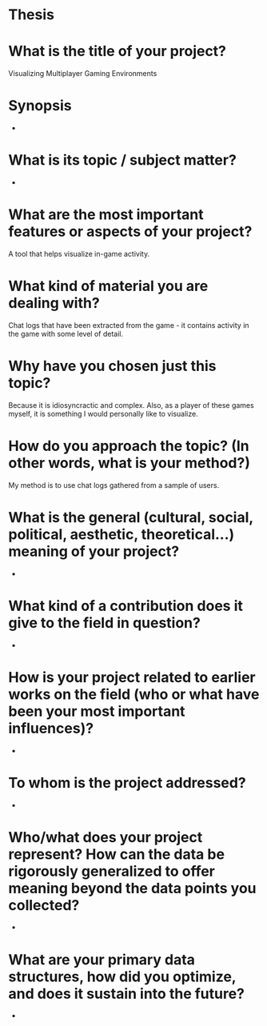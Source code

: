 # Thesis

# What is the title of your project? 
Visualizing Multiplayer Gaming Environments

# Synopsis
-
# What is its topic / subject matter?
-

# What are the most important features or aspects of your project? 
A tool that helps visualize in-game activity.

# What kind of material you are dealing with?
Chat logs that have been extracted from the game - it contains activity in the game with some level of detail.

# Why have you chosen just this topic?
Because it is idiosyncractic and complex. Also, as a player of these games myself, it is something I would personally like to visualize. 

# How do you approach the topic? (In other words, what is your method?)
My method is to use chat logs gathered from a sample of users. 

# What is the general (cultural, social, political, aesthetic, theoretical...) meaning of your project?
-

# What kind of a contribution does it give to the field in question?
-

# How is your project related to earlier works on the field (who or what have been your most important influences)?
-

# To whom is the project addressed?
-

# Who/what does your project represent? How can the data be rigorously generalized to offer meaning beyond the data points you collected?
-

# What are your primary data structures, how did you optimize, and does it sustain into the future?
-

